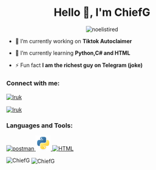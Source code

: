 <h1 align="center">Hello 👋, I'm ChiefG</h1>

<p align="center"> <img src="https://komarev.com/ghpvc/?username=ChiefG&label=Profile%20views&color=0e75b6&style=flat" alt="noelistired" /> </p>

- 🔭 I’m currently working on **Tiktok Autoclaimer**

- 🌱 I’m currently learning **Python,C# and HTML**

- ⚡ Fun fact **I am the richest guy on Telegram (joke)**

<h3 align="left">Connect with me:</h3>
<p align="left">
<a href="https://tiktok.com/@mqh" target="blank"><img align="center" src="https://cdn.jsdelivr.net/npm/simple-icons@3.0.1/icons/tiktok.svg" alt="lruk" height="30" width="40" /></a>
</p>

<p align="left">
<a href="https://instagram.com/zrxik" target="blank"><img align="center" src="https://cdn.jsdelivr.net/npm/simple-icons@3.0.1/icons/instagram.svg" alt="lruk" height="30" width="40" /></a>
</p>

<h3 align="left">Languages and Tools:</h3>
<p align="left"> <a href="https://postman.com" target="_blank" rel="noreferrer"> <img src="https://www.vectorlogo.zone/logos/getpostman/getpostman-icon.svg" alt="postman" width="40" height="40"/> </a> <a href="https://www.python.org" target="_blank" rel="noreferrer"> <img src="https://raw.githubusercontent.com/devicons/devicon/master/icons/python/python-original.svg" alt="python" width="40" height="40"/> </a> <a href="https://de.wikipedia.org/wiki/Hypertext_Markup_Language" target="_blank" rel="noreferrer"> <img src="https://upload.wikimedia.org/wikipedia/commons/thumb/6/61/HTML5_logo_and_wordmark.svg/2048px-HTML5_logo_and_wordmark.svg.png" alt="HTML" width="40" height="40"/> </a> </p>

<p><img align="left" src="https://github-readme-stats.vercel.app/api/top-langs?username=ChiefG&show_icons=true&locale=en&layout=compact" alt="ChiefG" /></p>

<p>&nbsp;<img align="center" src="https://github-readme-stats.vercel.app/api?username=ChiefG&show_icons=true&locale=en" alt="ChiefG" /></p>
